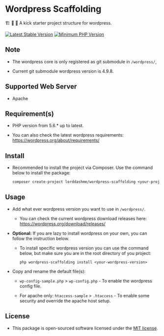 # Wordpress Scaffolding

:building_construction: :construction: :construction_worker: A kick starter project structure for wordpress.

[![Latest Stable Version](https://img.shields.io/packagist/v/LordDashMe/wordpress-scaffolding.svg?style=flat-square)](https://packagist.org/packages/LordDashMe/wordpress-scaffolding) [![Minimum PHP Version](https://img.shields.io/badge/php-%3E%3D%205.6-8892BF.svg?style=flat-square)](https://php.net/)

## Note

- The wordpress core is only registered as git submodule in ```/wordpress/```, 

- Current git submodule wordpress version is 4.9.8.

## Supported Web Server

- Apache

## Requirement(s)

- PHP version from 5.6.* up to latest.

- You can also check the latest wordpress requirements: <https://wordpress.org/about/requirements/>

## Install

- Recommended to install the project via Composer. Use the command below to install the package:

  ```txt
  composer create-project lorddashme/wordpress-scaffolding <your-project-name>
  ```

## Usage

- Add what ever wordpress version you want to use in ```/wordpress/```.

  - You can check the current wordpress download releases here: https://wordpress.org/download/releases/
  
- <b>Optional:</b> If you are lazy to install wordpress on your own, you can follow the instruction below. 
  
  - To install specific wordpress version you can use the command below, but make sure you are in the root directory of you project:

    ```text
    php wordpress-scaffolding install <your-wordpress-version>
    ```

- Copy and rename the default file(s):

  - ```wp-config-sample.php``` > ```wp-config.php``` - To enable the wordpress config file.

  - For apache only: ```htaccess-sample``` > ```.htaccess``` - To enable some security and override the apache host setup.

## License

- This package is open-sourced software licensed under the [MIT license](https://opensource.org/licenses/MIT).
